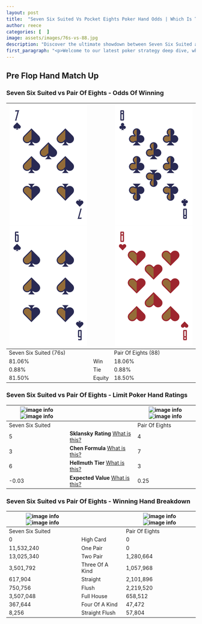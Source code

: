 ```yaml
---
layout: post
title:  "Seven Six Suited Vs Pocket Eights Poker Hand Odds | Which Is The Better Hand In Poker? A Complete Guide"
author: reece
categories: [  ]
image: assets/images/76s-vs-88.jpg
description: "Discover the ultimate showdown between Seven Six Suited and Pair Of Eights in poker! Uncover the odds, strategies, and scenarios where one hand triumphs over the other. Get ready to up your poker game with this thrilling analysis."
first_paragraph: "<p>Welcome to our latest poker strategy deep dive, where we're pitting two distinct hands against each other in a high-stakes showdown: Seven Six Suited vs Pair Of Eights.</p><p>In the dynamic world of poker, every decision counts, and knowing which hand holds the upper hand is key to your success at the table.</p><p>In this article, we'll dissect these two hands, explore the scenarios where one dominates the other, and equip you with the knowledge to make strategic choices that can tip the odds in your favor.</p><p>Get ready to unravel the intriguing dynamics of these poker hands and elevate your game to new heights.</p>"
---
```




[comment]: # (sp0)

## Pre Flop Hand Match Up

<div class="table hand-ratings" markdown="1"> 



### Seven Six Suited vs Pair Of Eights - Odds Of Winning


    
| ![image info](assets/images/hand1/7.png) ![image info](assets/images/hand1/6.png) |  | ![image info](assets/images/hand2/8.png) ![image info](assets/images/hand2/8o.png) |
| -------- | -------- | -------- |
| Seven Six Suited (76s) |  | Pair Of Eights (88) |
| 81.06% | Win | 18.06% |
| 0.88% | Tie | 0.88% |
| 81.50% | Equity | 18.50% |




[comment]: # (sp1)



### Seven Six Suited vs Pair Of Eights - Limit Poker Hand Ratings


    
| ![image info](https://www.riverpairs.com/assets/images/hand1/7.png) ![image info](https://www.riverpairs.com/assets/images/hand1/6.png) |  | ![image info](https://www.riverpairs.com/assets/images/hand2/8.png) ![image info](https://www.riverpairs.com/assets/images/hand2/8o.png) |
| -------- | -------- | -------- |
| Seven Six Suited |  | Pair Of Eights |
| 5 | **Sklansky Rating** [What is this?](/sklansky-rating-explained) | 4 |
| 3 | **Chen Formula** [What is this?](/chen-formula-explained) | 7 |
| 6 | **Hellmuth Tier** [What is this?](/Hellmuth-tier-explained) | 3 |
| -0.03 | **Expected Value** [What is this?](/expected-value-explained) | 0.25 |




[comment]: # (sp2)



### Seven Six Suited vs Pair Of Eights - Winning Hand Breakdown


    
| ![image info](https://www.riverpairs.com/assets/images/hand1/7.png) ![image info](https://www.riverpairs.com/assets/images/hand1/6.png) |  | ![image info](https://www.riverpairs.com/assets/images/hand2/8.png) ![image info](https://www.riverpairs.com/assets/images/hand2/8o.png) |
| -------- | -------- | -------- |
| Seven Six Suited |  | Pair Of Eights |
| 0 | High Card | 0 |
| 11,532,240 | One Pair | 0 |
| 13,025,340 | Two Pair | 1,280,664 |
| 3,501,792 | Three Of A Kind | 1,057,968 |
| 617,904 | Straight | 2,101,896 |
| 750,756 | Flush | 2,219,520 |
| 3,507,048 | Full House | 658,512 |
| 367,644 | Four Of A Kind | 47,472 |
| 8,256 | Straight Flush | 57,804 |




[comment]: # (sp3)



</div>

[comment]: # (sp4)



[comment]: # (sp5)

